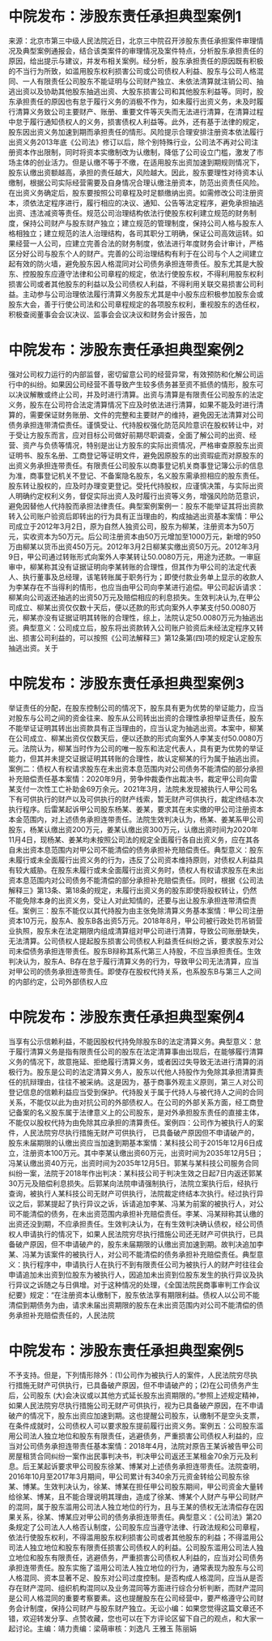 # 中院发布：涉股东责任承担典型案例1

来源：北京市第三中级人民法院近日，北京三中院召开涉股东责任承担案件审理情况及典型案例通报会，结合该类案件的审理情况及案件特点，分析股东承担责任的原因，给出提示与建议，并发布相关案例。经分析，股东承担责任的原因既有积极的不当行为所致，如滥用股东权利损害公司或公司债权人利益、股东与公司人格混同、一人有限责任公司股东不能证明与公司财产独立、未依法清算就注销公司、抽逃出资以及协助其他股东抽逃出资、大股东损害公司和其他股东利益等。同时，股东承担责任的原因也有怠于履行义务的消极不作为，如未履行出资义务，未及时履行清算义务致公司主要财产、账册、重要文件等灭失而无法进行清算，在清算过程中怠于履行通知债权人的义务，损害债权人利益等。此外，还有基于法律的规定，股东因出资义务加速到期而承担责任的情形。风险提示合理安排注册资本依法履行出资义务2013年底《公司法》修订以后，除个别特殊行业，公司法不再对公司注册资本作出限制，同时将资本实缴制改为认缴制，降低了公司设立门槛，激发了市场主体的创业活力。但是认缴不等于不缴，在适用股东出资加速到期规则情况下，股东认缴出资额越高，承担的责任越大，风险越大。因此，股东要理性对待资本认缴制，根据公司实际经营需要及自身情况合理认缴注册资本，防范出资责任风险。在出资义务确定后，股东要按照公司章程及时足额缴纳出资。如需修改公司注册资本，须依法定程序进行，履行相应的决议、通知、公告等法定程序，避免承担抽逃出资、违法减资等责任。规范公司治理结构依法行使股东权利建立规范的财务制度，保持公司财产与股东财产独立；建立规范的管理制度，保持公司人格与股东人格相独立；建立规范的法人治理结构，各司其职分工明确，保证公司高效运转。如果经营一人公司，应建立完善合法的财务制度，依法进行年度财务会计审计，严格区分好公司与股东个人的财产。完善的公司治理结构有利于在公司与个人之间建立起有效的防火墙，避免股东因人格混同对公司债务承担连带责任。股东尤其是大股东、控股股东应遵守法律和公司章程的规定，依法行使股东权，不得利用股东权利损害公司或者其他股东的利益以及公司债权人利益，不得利用关联交易损害公司利益。主动参与公司治理依法履行清算义务股东尤其是中小股东应积极参加股东会或股东大会，善于行使公司法和公司章程规定的各项股东权利，重视股东的选任权，积极查阅董事会会议决议、监事会会议决议和财务会计报告，加

# 中院发布：涉股东责任承担典型案例2

强对公司权力运行的内部监督，密切留意公司的经营异常，有效预防和化解公司运行中的纠纷。如果因公司经营不善导致产生较多债务甚至资不抵债的情形，股东可以决议解散或终止公司，并及时进行清算。出资与清算是有限责任公司股东的法定义务，股东在公司符合法定清算情况下应及时依法进行清算，如果不能及时进行清算的，需要保证财务账册、文件的完整和主要财产的维持，避免因无法清算对公司债务承担连带清偿责任。谨慎受让、代持股权强化防范风险意识在股权转让中，对于受让方股东而言，应对目标公司做好前期尽职调查，全面了解公司的出资、经营、资产与负债等情况，特别是出让方股东的实际出资情况，严格审查原股东出资证明书、股东名册、工商登记等证明文件，避免因原股东的出资瑕疵而对原股东的出资义务承担连带责任。有限责任公司股东以商事登记机关商事登记簿公示的信息为准，商事登记机关不登记、不备案隐名股东，名义股东需承担相应的股东责任。股东转让股权的，应及时办理变更登记。受托代持股权，应谨慎决策，与实际出资人明确约定权利义务，督促实际出资人及时履行出资等义务，增强风险防范意识，避免因替他人代持股而承担法律责任。典型案例案例一：股东不能举证其将出资款转入公司账户验资后即转出的行为具有正当理由的，构成抽逃出资基本案情：甲公司成立于2012年3月2日，原为自然人独资公司，股东为柳某，注册资本为50万元，实收资本为50万元。后公司注册资本由50万元增加至1000万元，新增的950万由柳某以货币出资450万元。2012年3月2日柳某实缴出资50万元。2012年3月9日，甲公司通过转账形式向案外人李某转让50.0080万元，用途为还款。一审庭审中，柳某称其没有证据证明向李某转账的合理性，但其作为甲公司的法定代表人、执行董事及总经理，该笔转账属于职务行为；即使付款业务单上显示的收款人为李某存在不当得利的情形，也应当由甲公司向李某进行追偿。甲公司起诉请求：柳某向公司返还抽逃的出资50万元及赔偿相应的利息损失。生效判决认为,在甲公司成立、柳某出资仅仅数十天后，便以还款的形式向案外人李某支付50.0080万元，柳某亦没有证据证明其转账的合理性，综上，法院认定50.0080万元为抽逃出资。典型意义：公司成立后，股东将出资款转入公司账户验资后未经法定程序又转出、损害公司利益的，可以按照《公司法解释三》第12条第(四)项的规定认定股东抽逃出资。关于

# 中院发布：涉股东责任承担典型案例3

举证责任的分配，在股东控制公司的情况下，股东具有更为优势的举证能力，应当对股东与公司之间的资金往来、股东从公司转出出资的合理性承担举证责任，股东不能举证证明其转出出资款具有正当理由的，应当认定为抽逃出资。本案中，柳某在公司成立、柳某出资仅仅数天后，便以还款的形式向案外人李某支付50.0080万元。法院认为，柳某当时作为公司的唯一股东和法定代表人，具有更为优势的举证能力，但其并未提交证据证明其转账的合理性，故认定柳某的行为属于抽逃出资。案例二：债权人有权请求股东在未出资本息范围内对公司债务不能清偿的部分承担补充赔偿责任基本案情：2020年9月，劳争仲裁委作出裁决书，裁定甲公司向雷某支付一次性工亡补助金69万余元。2021年3月，法院未发现被执行人甲公司名下有可供执行的财产以及可供执行的财产线索，暂无财产可供执行，裁定终结本次执行程序。后雷某起诉甲公司股东杨某、姜某，要求其在未实缴的甲公司注册资本本金范围内，对上述债务承担连带责任。法院生效判决认为，杨某、姜某系甲公司股东，杨某认缴出资200万元，姜某认缴出资300万元，认缴出资时间为2020年11月4日，现杨某、姜某均未按照公司法的规定全面履行各自出资义务，应在其各自未出资本息范围内对甲公司不能清偿的债务承担补充赔偿责任。典型意义：股东未履行或未全面履行出资义务的行为，违反了公司资本维持原则，对债权人利益具有较大威胁。在股东未履行或未全面履行出资义务时，债权人有权请求股东在未出资本息范围内对公司债务不能清偿的部分承担补充赔偿责任。同时，根据《公司法解释三》第13条、第18条的规定，未履行出资义务的股东即使将股权转让，仍然不能免除本身的出资义务，受让人对此知情的，还要与出让股东承担连带清偿责任。案例三：股东不能仅以其代持股为由主张免除清算义务基本案情：甲公司注册资本10万元，股东A、股东B各出资5万元。2018年8月，甲公司被行政处罚吊销营业执照，股东未在法定期限内组成清算组对甲公司进行清算，导致公司账册缺失，无法清算。公司债权人提起股东损害公司债权人利益责任纠纷之诉，要求股东对公司未偿债务承担连带责任。股东B辩称其系代第三人持股，不应当承担责任。生效判决认为，股东A、B存在怠于履行清算义务的行为，导致甲公司无法清算，应当对甲公司的债务承担连带责任。即使存在股权代持关系，也系股东B与第三人之间的内部约定，公司外部债权人应

# 中院发布：涉股东责任承担典型案例4

当享有公示信赖利益，不能因股权代持免除股东B的法定清算义务。典型意义：怠于履行清算义务是指有限责任公司的股东在法定清算事由出现后，在能够履行清算义务的情况下，故意拖延、拒绝履行清算义务，或者因过失导致无法进行清算的消极行为。股东是公司的法定清算义务人，股东以代他人持股作为免除其承担清算责任的抗辩理由，往往不被采纳。这是因为，基于商事外观主义原则，第三人对公司登记信息的信赖利益应当受到保护。代持股关于属于代持人与被代持人之间的合同关系，不能仅以此为由对抗公司的外部债权人。在公司的外部关系方面，经工商登记备案的名义股东属于法律意义上的公司股东，是对外承担股东责任的直接主体，不能仅以股权代持为由免除其应承担的清算责任。案例四：公司作为被执行人的案件，人民法院穷尽执行措施无财产可供执行， 已具备破产原因但不申请破产的，股东未届期限的认缴出资应当加速到期基本案情：某科技公司于2015年12月6日成立，注册资本100万元。其中李某认缴出资60万元，出资时间为2035年12月5日；冯某认缴出资40万元，出资时间为2035年12月5日。郭某与某科技公司服务合同纠纷一案，法院于2018年作出判决：某科技公司于判决生效之日起7日内返还郭某30万元及赔偿利息损失。后郭某向法院申请强制执行，法院立案执行后，经执行查询，被执行人某科技公司无财产可供执行，法院裁定终结本次执行。经过执行异议之后，郭某提起了执行异议之诉，诉请追加李某、冯某为前案的被执行人，对公司不能清偿的债务，在未出资范围内承担补充赔偿责任。李某、冯某辩称其认缴的出资还没到期，不应承担责任。生效判决认为，在有生效判决确认债权，经公司债权人申请执行的情况下，如果人民法院穷尽执行措施公司还无财产可供执行，已具备破产原因，但不申请破产的，股东未届期限的认缴出资加速到期。故判决追加李某、冯某为该案件的被执行人，对公司不能清偿的债务承担补充赔偿责任。典型意义：执行程序中，申请执行人在执行不到有限责任公司为被执行人的财产时往往会申请追加未出资到位股东为被执行人，因追加未出资到位股东发生的执行异议及执行异议之诉随之与日俱增。对于这种情况的处理，《全国法院民商事审判工作会议纪要》规定：“在注册资本认缴制下，股东依法享有期限利益。债权人以公司不能清偿到期债务为由，请求未届出资期限的股东在未出资范围内对公司不能清偿的债务承担补充赔偿责任的，人民法院

# 中院发布：涉股东责任承担典型案例5

不予支持。但是，下列情形除外：(1)公司作为被执行人的案件，人民法院穷尽执行措施无财产可供执行，已具备破产原因，但不申请破产的；(2)在公司债务产生后，公司股东 (大)会决议或以其他方式延长股东出资期限的。”参照上述规定精神，如果人民法院穷尽执行措施公司无财产可供执行，视为已具备破产原因，在不申请破产的情况下，股东出资应加速到期。这也提醒公司股东，认缴制不是空头支票，在条件成就时，公司债权人可以要求股东提前履行出资义务。案例五：公司股东滥用公司法人独立地位和股东有限责任，逃避债务，严重损害公司债权人利益的，应当对公司债务承担连带责任基本案情：2018年4月，法院对原告王某诉被告甲公司房屋租赁合同纠纷一案作出民事判决书，判决甲公司返还王某租金70余万元及利息。后王某起诉要求甲公司股东徐某、博某对上述债务承担连带责任。法院查明，2016年10月至2017年3月期间，甲公司累计有340余万元资金转给公司股东徐某、博某。生效判决认为，徐某、博某在担任甲公司股东期间，甲公司资金大量转给徐某、博某，且不能合理说明其理由，造成了徐某、博某个人财产与甲公司财产的混同，属于股东滥用公司法人独立地位的行为，且与王某的债权无法清偿存在因果关系，徐某、博某应对甲公司的债务承担连带责任。典型意义：《公司法》第20条规定了公司法人人格否认制度，公司股东应当遵守法律、行政法规和公司章程，依法行使股东权利，不得滥用股东权利损害公司或者其他股东的利益；不得滥用公司法人独立地位和股东有限责任损害公司债权人的利益。公司股东滥用公司法人独立地位和股东有限责任，逃避债务，严重损害公司债权人利益的，应当对公司债务承担连带责任。股东实施了滥用公司法人独立地位的行为，通常表现为股东与公司人格混同、资本显著不足、股东对公司过度控制。是否构成人格混同，应当从是否存在财产混同、组织机构混同以及业务混同等方面进行综合分析判断，而财产混同是公司人格混同的重要考察要素。这也提醒股东在公司经营中，要严格遵守公司财务会计制度，保持公司财产与股东财产独立。无讼小编：如果您觉得这篇文章还不错，欢迎转发分享、点赞收藏，您也可以在下方评论区留下自己的观点，和大家一起讨论。主编：靖力责编：梁萌审核：刘逸凡 王雅玉 陈丽娟

